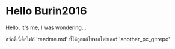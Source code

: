 <!-- in readme.md file -->
# Hello Burin2016
Hello, it's me, I was wondering...

สวัสดี นี่คือไฟล์ 'readme.md' ที่ได้ถูกแก้ไขจากโฟลเดอร์ 'another_pc_gitrepo'
